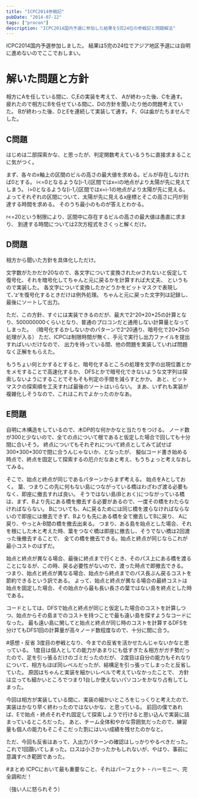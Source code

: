 ```yaml
---
title: "ICPC2014参戦記"
pubDate: "2014-07-12"
tags: ["procon"]
description: "ICPC2014国内予選に参加した結果を5完24位の参戦記と問題解法"
---
```


ICPC2014国内予選参加しました。
結果は5完の24位でアジア地区予選には自明に進めないのでここでおしまい。

# 解いた問題と方針
相方にAを任している間に、C,Eの実装を考えて、
Aが終わった後、Cを通す。
疲れたので相方にBを任せている間に、Dの方針を聞いたり他の問題考えていた。
Bが終わった後、DとEを連続して実装して通す。
F、Gは歯がたちませんでした。

## C問題
はじめは二部探索かな、と思ったが、判定関数考えているうちに直接求まることに気がつく。

まず、各々のx軸上の区間のビルの高さの最大値を求める。ビルが存在しなければ0とする。
i<=0となるような[i-1,i]区間ではx=iの地点がより太陽が先に見えてしまう。
i>0となるような[i-1,i]区間ではx=i-1の地点がより太陽が先に見える。
よってそれぞれの区間について、太陽が先に見えるx座標とそこの高さに円が到達する時間を求める。
そのうち最小のものが答えとわかる。

r<=20という制限により、区間中に存在するビルの高さの最大値は愚直に求まり、
到達する時間については2次方程式をさくっと解くだけ。

## D問題
相方から聞いた方針を具体化しただけ。

文字数がたかだか20なので、各文字について変換されたorされないと仮定して復号化、それを暗号化してちゃんと元に戻るかを計算すれば大丈夫、
というもので実装した。
各文字について変換したかどうかをビットマスクで表現して、’z’を復号化するときだけは例外処理。
ちゃんと元に戻った文字列は記録し、最後にソートして出力。

ただ、この方針、すぐには実装できるのだが、最大で2^20\*20\*25の計算となり、500000000くらいとなり、普通のプロコンだと通用しない計算量となってしまった。
（暗号化するかしないかのパターンで2^20通り、暗号化で20\*25の処理が入る）
ただ、ICPCは制限時間が無く、手元で実行し出力ファイルを提出すればいいだけなので、
出力を待っている間、他の問題を実装していれば問題なく正解をもらえた。

もうちょい何とかするとすると、暗号化するところの処理を文字の出現位置とかをメモすることで高速化するか、
DFSとかで暗号化できないような文字列は探索しないようにすることでそもそも判定の手間を減らすとかか。
あと、ビットマスクの探索順を工夫すれば最後のソートはいらない。
まあ、いずれも実装が複雑化しそうなので、これはこれでよかったのかなあ。

## E問題
自明に木構造をしているので、木DP的な何かかなと当たりをつける。
ノード数が300と少ないので、全ての点について根であると仮定した場合で回しても十分間に合いそう。
終点についてもそれぞれについて終点としてみて試せば300\*300\*300で間に合うんじゃないか、となったが、
擬似コード書き始める時点で、終点を固定して探索するの厄介だなあと考え、もうちょっと考えなおしてみる。

そこで、始点と終点が同じであるパターンからまず考える。
始点をAとしておく。
葉、つまりこの先に何もない島につながっている橋はわざわざ渡る必要もなく、即座に撤去すれば良い。
そうではない島(Bとおく)につながっている橋は、まず、Bより先にある橋を撤去する必要があるので、一度その橋をわたらなければならない。
Bについても、Aに戻るためには同じ橋を渡らなければならないので即座には撤去できず、Bよりも先にある橋を全て撤去してBに戻り、
Aに戻り、やっとA-B間の橋を撤去出来る。
つまり、ある島を始点とした場合、それを根にした木と考えた時、葉をつなぐ橋は即座に撤去し、そうでない橋は2回渡った後撤去することで、
全ての橋を撤去できる。始点と終点が同じならこれが最小コストのはずだ。

始点と終点が異なる場合、最後に終点まで行くとき、そのパス上にある橋を渡ることになるが、この時、戻る必要性がないので、渡った時点で即撤去できる。
つまり、始点と終点が異なる場合、始点から終点までのパス長ぶん戻るコストを節約できるという訳である。
よって、始点と終点が異なる場合の最終コストは始点を固定した場合、その始点から最も長い長さの葉ではない島を終点とした時である。

コードとしては、DFSで始点と終点が同じと仮定した場合のコストを計算しつつ、始点からその島までのコストを持つことで最も遠い島を探すようなコードになった。
最も遠い島に関してと始点と終点が同じ時のコストを計算するDFSを分けてもDFS1回の計算量が高々ノード数程度なので、十分に間に合う。

#感想・反省
3度目の参戦となり、今までの反省を活かせたんじゃないかなと思っている。
1度目は個人としての能力があまりにも低すぎた＆相方がガチ勢だったので、足を引っ張るだけのゴミだったのだが、
2度目は自分の能力もそれなりについて、相方もほぼ同レベルだったが、結構足を引っ張ってしまったと反省していた。
原因はちゃんと実装を細かいレベルで考えていなかったことで、
方針は立っても細かいところでつまり1台しか使えないパソコンをかなり占有してしまった。

今回は相方が実装している間に、実装の細かいところをじっくりと考えたので、実装はかなり早く終わったのではないかな、と思っている。
前回の僕であれば、Eで始点・終点それぞれ固定して探索しようで行けると思い込んで実装に詰まっているところだった。
あと、チーム全体和やかな雰囲気だったので、練習量も個人の能力もそこそこだった割にはいい成績を残せたのかなと。

ただ、今回も反省はあって、入出力パターンの確認はしっかりやるべきだった。
これで1回躓いてしまった。ロスは小さかったかもしれないが、やはり、事前に意識すべき範囲であった。

#まとめ
ICPCにおいて最も重要なこと、それはパーフェクト・ハーモニー、完全調和だ！

（強い人に怒られそう）

